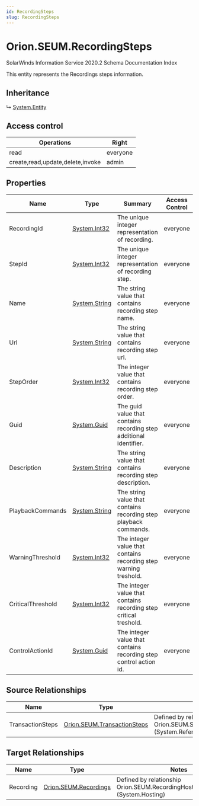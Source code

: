 ```yaml
---
id: RecordingSteps
slug: RecordingSteps
---
```


# Orion.SEUM.RecordingSteps

SolarWinds Information Service 2020.2 Schema Documentation Index

This entity represents the Recordings steps information.

## Inheritance

↳ [System.Entity](./../System/Entity)

## Access control

| Operations | Right |
| ------ | ------ |
| read | everyone |
| create,read,update,delete,invoke | admin |

## Properties

| Name | Type | Summary | Access Control |
| ------ | ------ | ------ | ------ |
| RecordingId | [System.Int32](https://docs.microsoft.com/en-us/dotnet/api/system.int32) | The unique integer representation of recording. | everyone |
| StepId | [System.Int32](https://docs.microsoft.com/en-us/dotnet/api/system.int32) | The unique integer representation of recording step. | everyone |
| Name | [System.String](https://docs.microsoft.com/en-us/dotnet/api/system.string) | The string value that contains recording step name. | everyone |
| Url | [System.String](https://docs.microsoft.com/en-us/dotnet/api/system.string) | The string value that contains recording step url. | everyone |
| StepOrder | [System.Int32](https://docs.microsoft.com/en-us/dotnet/api/system.int32) | The integer value that contains recording step order. | everyone |
| Guid | [System.Guid](https://docs.microsoft.com/en-us/dotnet/api/system.guid) | The guid value that contains recording step additional identifier. | everyone |
| Description | [System.String](https://docs.microsoft.com/en-us/dotnet/api/system.string) | The string value that contains recording step description. | everyone |
| PlaybackCommands | [System.String](https://docs.microsoft.com/en-us/dotnet/api/system.string) | The string value that contains recording step playback commands. | everyone |
| WarningThreshold | [System.Int32](https://docs.microsoft.com/en-us/dotnet/api/system.int32) | The integer value that contains recording step warning treshold. | everyone |
| CriticalThreshold | [System.Int32](https://docs.microsoft.com/en-us/dotnet/api/system.int32) | The integer value that contains recording step critical treshold. | everyone |
| ControlActionId | [System.Guid](https://docs.microsoft.com/en-us/dotnet/api/system.guid) | The integer value that contains recording step control action id. | everyone |

## Source Relationships

| Name | Type | Notes |
| ------ | ------ | ------ |
| TransactionSteps | [Orion.SEUM.TransactionSteps](./../Orion.SEUM/TransactionSteps) | Defined by relationship Orion.SEUM.StepReferencesTransactionSteps (System.Reference) |

## Target Relationships

| Name | Type | Notes |
| ------ | ------ | ------ |
| Recording | [Orion.SEUM.Recordings](./../Orion.SEUM/Recordings) | Defined by relationship Orion.SEUM.RecordingHostsRecordingSteps (System.Hosting) |

